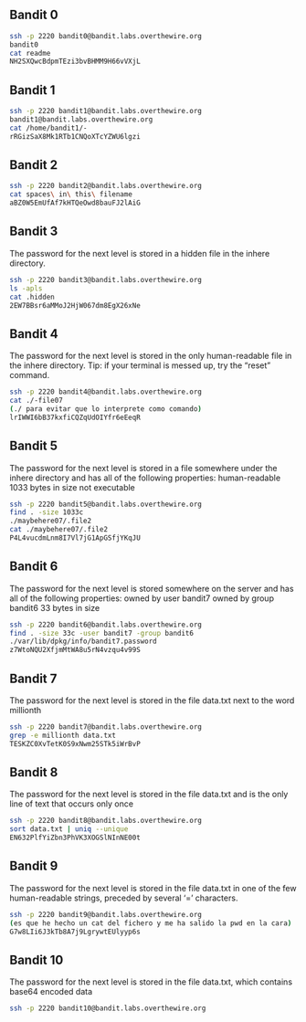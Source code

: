 ## Bandit 0
```bash
ssh -p 2220 bandit0@bandit.labs.overthewire.org
bandit0
cat readme
NH2SXQwcBdpmTEzi3bvBHMM9H66vVXjL
```
## Bandit 1
```bash
ssh -p 2220 bandit1@bandit.labs.overthewire.org
bandit1@bandit.labs.overthewire.org
cat /home/bandit1/-
rRGizSaX8Mk1RTb1CNQoXTcYZWU6lgzi
```
## Bandit 2
```bash
ssh -p 2220 bandit2@bandit.labs.overthewire.org
cat spaces\ in\ this\ filename
aBZ0W5EmUfAf7kHTQeOwd8bauFJ2lAiG
```
## Bandit 3
The password for the next level is stored in a hidden file in the inhere directory.
```bash
ssh -p 2220 bandit3@bandit.labs.overthewire.org
ls -apls
cat .hidden
2EW7BBsr6aMMoJ2HjW067dm8EgX26xNe
```
## Bandit 4
The password for the next level is stored in the only human-readable file in the inhere directory. Tip: if your terminal is messed up, try the “reset” command.
```bash
ssh -p 2220 bandit4@bandit.labs.overthewire.org
cat ./-file07 
(./ para evitar que lo interprete como comando)
lrIWWI6bB37kxfiCQZqUdOIYfr6eEeqR
```
## Bandit 5
The password for the next level is stored in a file somewhere under the inhere directory and has all of the following properties:
human-readable
1033 bytes in size
not executable
```bash
ssh -p 2220 bandit5@bandit.labs.overthewire.org
find . -size 1033c
./maybehere07/.file2
cat ./maybehere07/.file2
P4L4vucdmLnm8I7Vl7jG1ApGSfjYKqJU
```
## Bandit 6
The password for the next level is stored somewhere on the server and has all of the following properties:
owned by user bandit7
owned by group bandit6
33 bytes in size
```bash
ssh -p 2220 bandit6@bandit.labs.overthewire.org
find . -size 33c -user bandit7 -group bandit6
./var/lib/dpkg/info/bandit7.password
z7WtoNQU2XfjmMtWA8u5rN4vzqu4v99S
```

## Bandit 7
The password for the next level is stored in the file data.txt next to the word millionth
```bash
ssh -p 2220 bandit7@bandit.labs.overthewire.org
grep -e millionth data.txt
TESKZC0XvTetK0S9xNwm25STk5iWrBvP
```

## Bandit 8
The password for the next level is stored in the file data.txt and is the only line of text that occurs only once
```bash
ssh -p 2220 bandit8@bandit.labs.overthewire.org
sort data.txt | uniq --unique
EN632PlfYiZbn3PhVK3XOGSlNInNE00t
```

## Bandit 9
The password for the next level is stored in the file data.txt in one of the few human-readable strings, preceded by several ‘=’ characters.
```bash
ssh -p 2220 bandit9@bandit.labs.overthewire.org
(es que he hecho un cat del fichero y me ha salido la pwd en la cara)
G7w8LIi6J3kTb8A7j9LgrywtEUlyyp6s
```
## Bandit 10
The password for the next level is stored in the file data.txt, which contains base64 encoded data
```bash
ssh -p 2220 bandit10@bandit.labs.overthewire.org
```